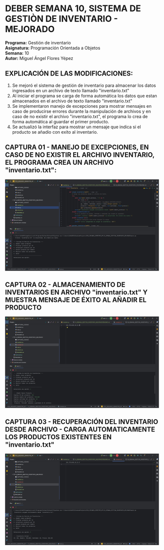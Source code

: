 # DEBER SEMANA 10, SISTEMA DE GESTIÒN DE INVENTARIO - MEJORADO  
**Programa:** Gestión de inventario  
**Asignatura:** Programación Orientada a Objetos  
**Semana:** 10  
**Autor:** Miguel Ángel Flores Yépez  

## EXPLICACIÓN DE LAS MODIFICACIONES:  

1. Se mejoró el sistema de gestión de inventario para almacenar los datos ingresados en un archivo de texto llamado "inventario.txt"
2. Al iniciar el programa se carga de forma automática los datos que estan almacenados en el archivo de texto llamado "inventario.txt"
3. Se implementaron manejo de excepciones para mostrar mensajes en caso de producirse errores durante la manipulación de archivos y en caso de no existir el archivo "inventario.txt", el programa lo crea de forma automática al guardar el primer producto.
4. Se actualizó la interfaz para mostrar un mensaje que indica si el producto se añadio con exito al inventario.


## CAPTURA 01 - MANEJO DE EXCEPCIONES, EN CASO DE NO EXISTIR EL ARCHIVO INVENTARIO, EL PROGRAMA CREA UN ARCHIVO "inventario.txt":  
![CAPTURA_01.jpg](CAPTURAS_CODIGO/CAPTURA_01.jpg)

## CAPTURA 02 - ALMACENAMIENTO DE INVENTARIOS EN ARCHIVO "inventario.txt" Y MUESTRA MENSAJE DE ÉXITO AL AÑADIR EL PRODUCTO
![CAPTURA_02.jpg](CAPTURAS_CODIGO/CAPTURA_02.jpg)

## CAPTURA 03 - RECUPERACIÓN DEL INVENTARIO DESDE ARCHIVO - CARGA AUTOMATICAMENTE LOS PRODUCTOS EXISTENTES EN "inventario.txt"  
![CAPTURA_03.jpg](CAPTURAS_CODIGO/CAPTURA_03.jpg)
